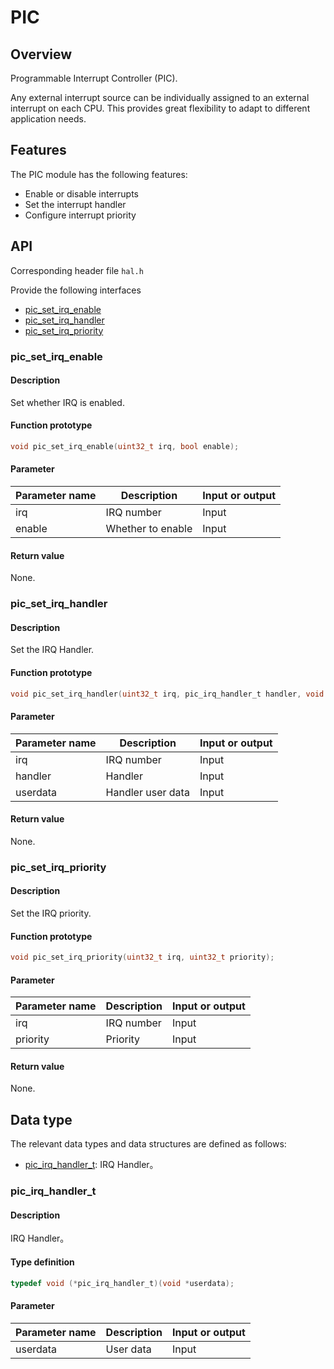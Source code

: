 # PIC

## Overview

Programmable Interrupt Controller (PIC).

Any external interrupt source can be individually assigned to an external interrupt on each CPU. This provides great flexibility to adapt to different application needs.

## Features

The PIC module has the following features:

- Enable or disable interrupts
- Set the interrupt handler
- Configure interrupt priority

## API

Corresponding header file `hal.h`

Provide the following interfaces

- [pic\_set\_irq\_enable](#picsetirqenable)
- [pic\_set\_irq\_handler](#picsetirqhandler)
- [pic\_set\_irq\_priority](#picsetirqpriority)

### pic\_set\_irq\_enable

#### Description

Set whether IRQ is enabled.

#### Function prototype

```c
void pic_set_irq_enable(uint32_t irq, bool enable);
```

#### Parameter

| Parameter name |    Description    | Input or output |
| -------------- | ----------------- | --------------- |
| irq            | IRQ number        | Input           |
| enable         | Whether to enable | Input           |

#### Return value

None.

### pic\_set\_irq\_handler

#### Description

Set the IRQ Handler.

#### Function prototype

```c
void pic_set_irq_handler(uint32_t irq, pic_irq_handler_t handler, void *userdata);
```

#### Parameter

| Parameter name |    Description    | Input or output |
| -------------- | ----------------- | --------------- |
| irq            | IRQ number        | Input           |
| handler        | Handler           | Input           |
| userdata       | Handler user data | Input           |

#### Return value

None.

### pic\_set\_irq\_priority

#### Description

Set the IRQ priority.

#### Function prototype

```c
void pic_set_irq_priority(uint32_t irq, uint32_t priority);
```

#### Parameter

| Parameter name | Description | Input or output |
| -------------- | ----------- | --------------- |
| irq            | IRQ number  | Input           |
| priority       | Priority    | Input           |

#### Return value

None.

## Data type

The relevant data types and data structures are defined as follows:

- [pic\_irq\_handler\_t](#picirqhandlert): IRQ Handler。

### pic\_irq\_handler\_t

#### Description

IRQ Handler。

#### Type definition

```c
typedef void (*pic_irq_handler_t)(void *userdata);
```

#### Parameter

| Parameter name | Description | Input or output |
| -------------- | ----------- | --------------- |
| userdata       | User data   | Input           |